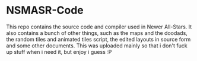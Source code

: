 # NSMASR-Code
This repo contains the source code and compiler used in Newer All-Stars. It also contains a bunch of other things, such as the maps and the doodads, the random tiles and animated tiles script, the edited layouts in source form and some other documents. This was uploaded mainly so that i don't fuck up stuff when i need it, but enjoy i guess :P
